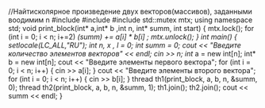 //Найтисколярное произведение двух векторов(массивов), заданными воодимим n
#include <iostream>
#include <thread>
#include <mutex>
std::mutex mtx;
using namespace std;
void print_block(int* a,int* b ,int n, int* summ, int start)
{
    mtx.lock();
    for (int i = 0; i < n; i+=2)
        *(summ) += a[i] * b[i] ;
    mtx.unlock();
}
int main()
{
    setlocale(LC_ALL,"RU");
    int  n, x , l = 0;
    int summ = 0;
    cout << "Введите количество элементов векторов" << endl;
    cin >> n;
    int* a = new int[n];
    int* b = new int[n];
    cout << "Введите элементы первого вектора";
    for (int i = 0; i < n; i++)
    {
        cin >> a[i];
    }
    cout << "Введите элементы второго вектора";
    for (int i = 0; i < n; i++)
    {
        cin >> b[i];
    }
    thread th1(print_block, a, b, n, &summ, 0);
    thread th2(print_block, a, b, n, &summ, 1);
    th1.join();
    th2.join();
    cout << summ << endl;
}

